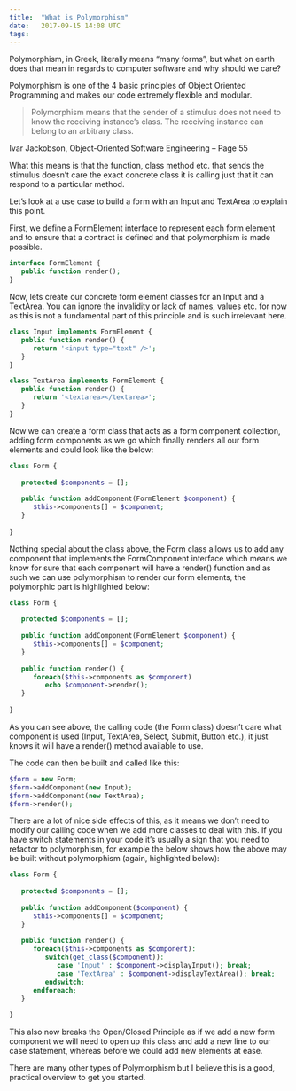 ```yaml
---
title:  "What is Polymorphism"
date:   2017-09-15 14:08 UTC
tags:
---
```


Polymorphism, in Greek, literally means “many forms”, but what on earth does that mean in regards to computer software and why should we care?

Polymorphism is one of the 4 basic principles of Object Oriented Programming and makes our code extremely flexible and modular.

>Polymorphism means that the sender of a stimulus does not need to know the receiving instance’s class. The receiving instance can belong to an arbitrary class.

Ivar Jackobson, Object-Oriented Software Engineering – Page 55

What this means is that the function, class method etc. that sends the stimulus doesn’t care the exact concrete class it is calling just that it can respond to a particular method.

Let’s look at a use case to build a form with an Input and TextArea to explain this point.

First, we define a FormElement interface to represent each form element and to ensure that a contract is defined and that polymorphism is made possible.

```php
interface FormElement {
   public function render();
}
```

Now, lets create our concrete form element classes for an Input and a TextArea. You can ignore the invalidity or lack of names, values etc. for now as this is not a fundamental part of this principle and is such irrelevant here.

```php
class Input implements FormElement {
   public function render() {
      return '<input type="text" />';
   }
}
```
	
```php
class TextArea implements FormElement {
   public function render() {
      return '<textarea></textarea>';
   }
}
```

Now we can create a form class that acts as a form component collection, adding form components as we go which finally renders all our form elements and could look like the below:

```php
class Form {
    
   protected $components = [];
    
   public function addComponent(FormElement $component) {
      $this->components[] = $component;
   }
 
}
```

Nothing special about the class above, the Form class allows us to add any component that implements the FormComponent interface which means we know for sure that each component will have a render() function and as such we can use polymorphism to render our form elements, the polymorphic part is highlighted below:

```php	
class Form {
    
   protected $components = [];
    
   public function addComponent(FormElement $component) {
      $this->components[] = $component;
   }
 
   public function render() {
      foreach($this->components as $component)
         echo $component->render();
   }
 
}
```

As you can see above, the calling code (the Form class) doesn’t care what component is used (Input, TextArea, Select, Submit, Button etc.), it just knows it will have a render() method available to use.

The code can then be built and called like this:

```php
$form = new Form;
$form->addComponent(new Input);
$form->addComponent(new TextArea);
$form->render();
```

There are a lot of nice side effects of this, as it means we don’t need to modify our calling code when we add more classes to deal with this. If you have switch statements in your code it’s usually a sign that you need to refactor to polymorphism, for example the below shows how the above may be built without polymorphism (again, highlighted below):

```php	
class Form {
    
   protected $components = [];
    
   public function addComponent($component) {
      $this->components[] = $component;
   }
 
   public function render() {
      foreach($this->components as $component):
         switch(get_class($component)):
            case 'Input' : $component->displayInput(); break;
            case 'TextArea' : $component->displayTextArea(); break;
         endswitch;
      endforeach;
   }
 
}
```

This also now breaks the Open/Closed Principle as if we add a new form component we will need to open up this class and add a new line to our case statement, whereas before we could add new elements at ease.

There are many other types of Polymorphism but I believe this is a good, practical overview to get you started.